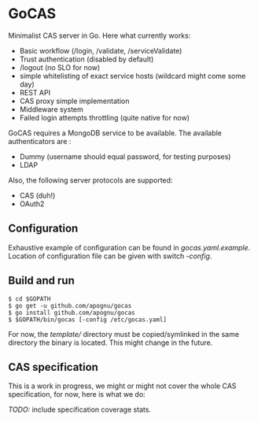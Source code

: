 # GoCAS

Minimalist CAS server in Go. Here what currently works:

* Basic workflow (/login, /validate, /serviceValidate)
* Trust authentication (disabled by default)
* /logout (no SLO for now)
* simple whitelisting of exact service hosts (wildcard might come some day)
* REST API
* CAS proxy simple implementation
* Middleware system
 * Failed login attempts throttling (quite native for now)

GoCAS requires a MongoDB service to be available. The available authenticators are :

* Dummy (username should equal password, for testing purposes)
* LDAP

Also, the following server protocols are supported:

* CAS (duh!)
* OAuth2

## Configuration

Exhaustive example of configuration can be found in _gocas.yaml.example_. Location of configuration file can be given with switch _-config_.

## Build and run

```
$ cd $GOPATH
$ go get -u github.com/apognu/gocas
$ go install github.com/apognu/gocas
$ $GOPATH/bin/gocas [-config /etc/gocas.yaml]
```

For now, the _template/_ directory must be copied/symlinked in the same directory the binary is located. This might change in the future.

## CAS specification

This is a work in progress, we might or might not cover the whole CAS specification, for now, here is what we do:

*TODO:* include specification coverage stats.
